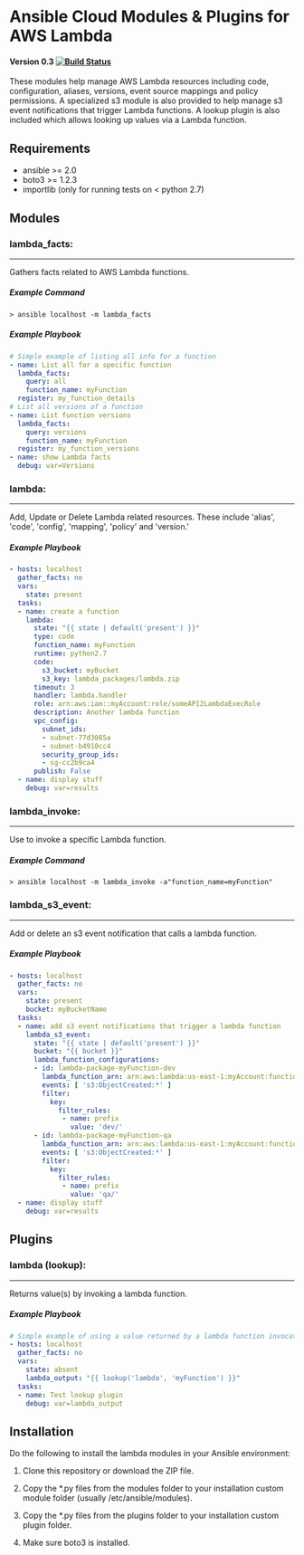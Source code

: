 # Ansible Cloud Modules & Plugins for AWS Lambda
#### Version 0.3 [![Build Status](https://travis-ci.org/pjodouin/ansible-lambda.svg)](https://travis-ci.org/pjodouin/ansible-lambda)

These modules help manage AWS Lambda resources including code, configuration, aliases, versions, event source mappings and policy permissions. A specialized s3
module is also provided to help manage s3 event notifications that trigger Lambda functions.  A lookup plugin is also included which allows looking up values via a Lambda function.
## Requirements
- ansible >= 2.0
- boto3 >= 1.2.3
- importlib (only for running tests on < python 2.7)

## Modules
### lambda_facts:
___
Gathers facts related to AWS Lambda functions.

##### Example Command
`> ansible localhost -m lambda_facts`

##### Example Playbook
```yaml
# Simple example of listing all info for a function
- name: List all for a specific function
  lambda_facts:
    query: all
    function_name: myFunction
  register: my_function_details
# List all versions of a function
- name: List function versions
  lambda_facts:
    query: versions
    function_name: myFunction
  register: my_function_versions
- name: show Lambda facts
  debug: var=Versions
```


### lambda:
___
Add, Update or Delete Lambda related resources. These include 'alias', 'code', 'config', 'mapping', 'policy' and 'version.'

##### Example Playbook
```yaml
- hosts: localhost
  gather_facts: no
  vars:
    state: present
  tasks:
  - name: create a function
    lambda:
      state: "{{ state | default('present') }}"
      type: code
      function_name: myFunction
      runtime: python2.7
      code:
        s3_bucket: myBucket
        s3_key: lambda_packages/lambda.zip
      timeout: 3
      handler: lambda.handler
      role: arn:aws:iam::myAccount:role/someAPI2LambdaExecRole
      description: Another lambda function
      vpc_config:
        subnet_ids:
        - subnet-77d3085a
        - subnet-b4910cc4
        security_group_ids:
        - sg-cc2b9ca4
      publish: False
  - name: display stuff
    debug: var=results

```

### lambda_invoke:
___
Use to invoke a specific Lambda function.

##### Example Command
`> ansible localhost -m lambda_invoke -a"function_name=myFunction"`


### lambda_s3_event:
___
Add or delete an s3 event notification that calls a lambda function.

##### Example Playbook
```yaml
- hosts: localhost
  gather_facts: no
  vars:
    state: present
    bucket: myBucketName
  tasks:
  - name: add s3 event notifications that trigger a lambda function
    lambda_s3_event:
      state: "{{ state | default('present') }}"
      bucket: "{{ bucket }}"
      lambda_function_configurations:
      - id: lambda-package-myFunction-dev
        lambda_function_arn: arn:aws:lambda:us-east-1:myAccount:function:myFunction:Dev
        events: [ 's3:ObjectCreated:*' ]
        filter:
          key:
            filter_rules:
             - name: prefix
               value: 'dev/'
      - id: lambda-package-myFunction-qa
        lambda_function_arn: arn:aws:lambda:us-east-1:myAccount:function:myFunction:QA
        events: [ 's3:ObjectCreated:*' ]
        filter:
          key:
            filter_rules:
             - name: prefix
               value: 'qa/'
  - name: display stuff
    debug: var=results
```

## Plugins
### lambda (lookup):
___
Returns value(s) by invoking a lambda function.

##### Example Playbook
```yaml
# Simple example of using a value returned by a lambda function invocation
- hosts: localhost
  gather_facts: no
  vars:
    state: absent
    lambda_output: "{{ lookup('lambda', 'myFunction') }}"
  tasks:
  - name: Test lookup plugin
    debug: var=lambda_output

```

## Installation

Do the following to install the lambda modules in your Ansible environment:

1. Clone this repository or download the ZIP file.

2. Copy the *.py files from the modules folder to your installation custom module folder (usually /etc/ansible/modules).

3. Copy the *.py files from the plugins folder to your installation custom plugin folder.

4. Make sure boto3 is installed.








